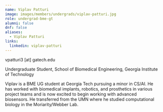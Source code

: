 ```yaml
---
name: Viplav Patturi
image: images/members/undergrads/viplav-patturi.jpg
role: undergrad-bme-gt
alumni: false
dnf: false
aliases:
  - Viplav Patturi
links:
  linkedin: viplav-patturi
---
```


vpatturi3 [at] gatech.edu

Undergraduate Student, School of Biomedical Engineering, Georgia Institute of Technology

Viplav is a BME UG student at Georgia Tech pursuing a minor in CS/AI. He has worked with biomedical implants, robotics, and prosthetics in various project teams and is now excited to begin working with advanced biosensors. He transferred from the UMN where he studied computational biology in the Moriarity/Webber Lab.